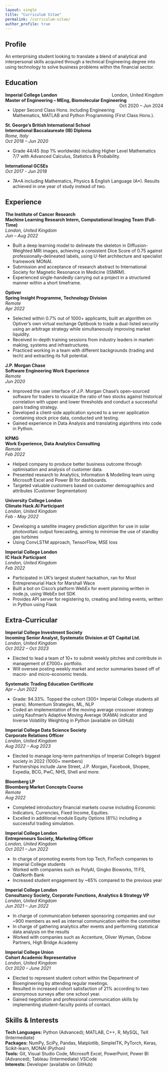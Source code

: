 ```yaml
---
layout: single
title: "Curriculum Vitae"
permalink: /curriculum-vitae/
author_profile: true
---
```


## Profile
An enterprising student looking to translate a blend of analytical and interpersonal skills acquired through a technical Engineering degree into using technology to solve business problems within the financial sector. 

## Education 
<p> 
  <span style="float:left;font-weight:bold;"> Imperial College London </span> <span style="float:right;font-weight:italic;"> London, United Kingdom </span> <br>  
  <span style="float:left;font-weight:bold;"> Master of Engineering – MEng, Biomolecular Engineering </span> <span style="float:right;font-weight:italic;"> Oct 2020 – Jun 2024 </span> <br>
</p>  

* Upper Second Class Hons. including Engineering Mathematics, MATLAB and Python Programming (First Class Hons.).

**St. George’s British International School  
International Baccalaureate (IB) Diploma**  
*Rome, Italy  
Oct 2018 – Jun 2020*  
* Grade 44/45 (top 1% worldwide) including Higher Level Mathematics 7/7 with Advanced Calculus, Statistics & Probability. 

**International GCSEs**  
*Oct 2017 - Jun 2018*  
* 7A\*A including Mathematics, Physics & English Language (A\*). Results achieved in one year of study instead of two. 

## Experience 
**The Institute of Cancer Research  
Machine Learning Research Intern, Computational Imaging Team (Full-Time)**  
*London, United Kingdom  
Jun – Aug 2022*  
* Built a deep learning model to delineate the skeleton in Diffusion-Weighted MRI images, achieving a consistent Dice Score of 0.75 against professionally-delineated labels, using U-Net architecture and specialist framework MONAI. 
* Submission and acceptance of research abstract to International Society for Magnetic Resonance in Medicine (ISMRM).
* Experienced single-handedly carrying out a project in a structured manner within a short timeframe. 

**Optiver  
Spring Insight Programme, Technology Division**  
*Remote  
Apr 2022*  
* Selected within 0.7% out of 1000+ applicants, built an algorithm on Optiver’s own virtual exchange Optibook to trade a dual-listed security using an arbitrage strategy while simultaneously improving market liquidity. 
* Received in-depth training sessions from industry leaders in market-making, systems and infrastructures. 
* Practiced working in a team with different backgrounds (trading and tech) and extracting its full potential. 

**J.P. Morgan Chase  
Software Engineering Work Experience**  
*Remote  
Jun 2020*  
* Improved the user interface of J.P. Morgan Chase’s open-sourced software for traders to visualize the ratio of two stocks against historical correlation with upper and lower thresholds and conduct a successful pairs trading strategy. 
* Developed a client-side application synced to a server application containing stock price data, conducted unit testing. 
* Gained experience in Data Analysis and translating algorithms into code in Python.

**KPMG  
Work Experience, Data Analytics Consulting**  
*Remote  
Feb 2022*  
* Helped company to produce better business outcome through optimisation and analysis of customer data.
* Presented research to Analytics, Information & Modelling team using Microsoft Excel and Power BI for dashboards.
* Targeted valuable customers based on customer demographics and attributes (Customer Segmentation) 

**University College London  
Climate Hack.AI Participant**  
*London, United Kingdom  
Feb - May 2022*  
* Developing a satellite imagery prediction algorithm for use in solar photovoltaic output forecasting, aiming to minimise the use of standby gas turbines 
* Using ConvLSTM approach, TensorFlow, MSE loss 

**Imperial College London  
IC Hack Participant**  
*London, United Kingdom  
Feb 2022*  
* Participated in UK’s largest student hackathon, ran for Most Entrepreneurial Hack for Marshall Wace 
* Built a bot on Cisco’s platform WebEx for event planning written in node.js, using WebEx bot SDK 
* Provides API server for registering to, creating and listing events, written in Python using Flask 

## Extra-Curricular
**Imperial College Investment Society  
Incoming Senior Analyst, Systematic Division at QT Capital Ltd.**  
*London, United Kingdom  
Oct 2022 – Oct 2023*  
* Elected to lead a team of 10+ to submit weekly pitches and contribute in management of £7000+ portfolio.
* Will oversee posting weekly market and sector summaries based off of macro- and micro-economic trends. 

**Systematic Trading Education Certificate**  
*Apr – Jun 2022*  
* Grade: 94.33%. Topped the cohort (300+ Imperial College students all years). Momentum Strategies, ML, NLP 
* Coded an implementation of the moving average crossover strategy using Kaufman’s Adaptive Moving Average (KAMA) indicator and Inverse Volatility Weighting in Python (available on GitHub)

**Imperial College Data Science Society  
Corporate Relations Officer**  
*London, United Kingdom  
Aug 2022 – Aug 2023*  
* Elected to manage long-term partnerships of Imperial College’s biggest society in 2022 (1000+ members)
* Partnerships include Jane Street, J.P. Morgan, Facebook, Shopee, Expedia, BCG, PwC, NHS, Shell and more.

**Bloomberg LP  
Bloomberg Market Concepts Course**  
*Remote  
Aug 2022*  
* Completed introductory financial markets course including Economic Indicators, Currencies, Fixed Income, Equities. 
* Excelled in additional module Equity Options (81%) including a successful trading simulation. 

**Imperial College London  
Entrepreneurs Society, Marketing Officer**  
*London, United Kingdom  
Oct 2021 – Jun 2022*  
* In charge of promoting events from top Tech, FinTech companies to Imperial College students 
* Worked with companies such as PolyAI, Gingko Bioworks, 11:FS, OakNorth Bank 
* Increased student engagement by ~65% compared to the previous year 

**Imperial College London  
Consultancy Society, Corporate Functions, Analytics & Strategy VP**  
*London, United Kingdom  
Jun 2021 – Jun 2022*  
* In charge of communication between sponsoring companies and our ~900 members as well as internal communication within the committee 
* In charge of gathering analytics after events and performing statistical data analysis on the results 
* Worked with companies such as Accenture, Oliver Wyman, Oxbow Partners, High Bridge Academy

**Imperial College Union  
Cohort Academic Representative**  
*London, United Kingdom  
Oct 2020 – June 2021*  
* Elected to represent student cohort within the Department of Bioengineering by attending regular meetings. 
* Resulted in increased cohort satisfaction of 21% according to two anonymous surveys after one school year. 
* Gained negotiation and professional communication skills by implementing student-faculty points of contact. 

## Skills & Interests 
**Tech Languages:** Python (Advanced); MATLAB, C++, R, MySQL, TeX (Intermediate)  
**Packages:** NumPy, SciPy, Pandas, Matplotlib, SimpleITK, PyTorch, Keras, Scikit-learn, MONAI (Python)  
**Tools:** Git, Visual Studio Code, Microsoft Excel, PowerPoint, Power BI (Advanced); Tableau (Intermediate) VSCode  
**Interests:** Developer (available on GitHub)  
